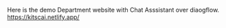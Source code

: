 Here is the demo Department website with Chat Asssistant over diaogflow.
https://kitscai.netlify.app/
